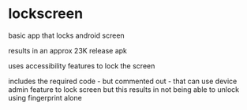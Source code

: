 # lockscreen
basic app that locks android screen

results in an approx 23K release apk

uses accessibility features to lock the screen

includes the required code - but commented out - that can use device admin feature to lock screen but this results in not being able to unlock using fingerprint alone
